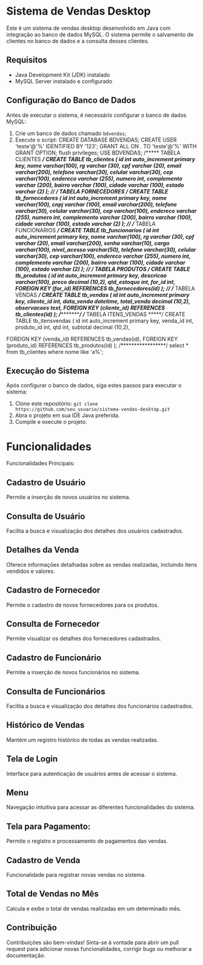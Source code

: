 # Sistema de Vendas Desktop

Este é um sistema de vendas desktop desenvolvido em Java com integração ao banco de dados MySQL. O sistema permite o salvamento de clientes no banco de dados e a consulta desses clientes.

## Requisitos

- Java Development Kit (JDK) instalado
- MySQL Server instalado e configurado

## Configuração do Banco de Dados

Antes de executar o sistema, é necessário configurar o banco de dados MySQL:
1. Crie um banco de dados chamado `bdvendas`;
2. Execute o script:
CREATE DATABASE BDVENDAS;
CREATE USER 'teste'@'%' IDENTIFIED BY '123';
GRANT ALL ON *.* TO 'teste'@'%' WITH GRANT OPTION;
flush privileges;
USE BDVENDAS;
/***** TABELA CLIENTES *****/
CREATE TABLE tb_clientes (
  id int auto_increment primary key,
  nome varchar(100),
  rg varchar (30),
  cpf varchar (20),
  email varchar(200),
  telefone varchar(30),
  celular varchar(30),
  cep varchar(100),
  endereco varchar (255),
  numero int,
  complemento varchar (200),
  bairro varchar (100),
  cidade varchar (100),
  estado varchar (2)
);
/*****************/
/***** TABELA FORNECEDORES *****/
CREATE TABLE tb_fornecedores (
  id int auto_increment primary key,
  nome varchar(100),
  cnpj varchar (100),
  email varchar(200),
  telefone varchar(30),
  celular varchar(30),
  cep varchar(100),
  endereco varchar (255),
  numero int,
  complemento varchar (200),
  bairro varchar (100),
  cidade varchar (100),
  estado varchar (2)
);
/*****************/
/***** TABELA FUNCIONARIOS *****/
CREATE TABLE tb_funcionarios (
  id int auto_increment primary key,
  nome varchar(100),
  rg varchar (30),
  cpf varchar (20),
  email varchar(200),
  senha varchar(10),
  cargo varchar(100),
  nivel_acesso varchar(50),
  telefone varchar(30),
  celular varchar(30),
  cep varchar(100),
  endereco varchar (255),
  numero int,
  complemento varchar (200),
  bairro varchar (100),
  cidade varchar (100),
  estado varchar (2)
);
/*****************/
/***** TABELA PRODUTOS *****/
CREATE TABLE tb_produtos (
  id int auto_increment primary key,
  descricao varchar(100),
  preco decimal (10,2),
  qtd_estoque int,
  for_id int,
  FOREIGN KEY (for_id) REFERENCES tb_fornecedores(id)
);
/*****************/
/***** TABELA VENDAS *****/
CREATE TABLE tb_vendas (
  id int auto_increment primary key,
  cliente_id int,
  data_venda datetime,
  total_venda decimal (10,2),
  observacoes text,
  FOREIGN KEY (cliente_id) REFERENCES tb_clientes(id)
);
/*****************/
/***** TABELA ITENS_VENDAS *****/
CREATE TABLE tb_itensvendas (
  id int auto_increment primary key,
  venda_id int,
  produto_id int,
  qtd int,
  subtotal decimal (10,2),

  FOREIGN KEY (venda_id) REFERENCES tb_vendas(id),
  FOREIGN KEY (produto_id) REFERENCES tb_produtos(id)
);
/*****************/
select * from tb_clientes where nome like 'a%';

## Execução do Sistema
Após configurar o banco de dados, siga estes passos para executar o sistema:
1. Clone este repositório: `git clone https://github.com/seu_usuario/sistema-vendas-desktop.git`
2. Abra o projeto em sua IDE Java preferida.
3. Compile e execute o projeto.

# Funcionalidades
Funcionalidades Principais:

## Cadastro de Usuário
Permite a inserção de novos usuários no sistema.

## Consulta de Usuário
Facilita a busca e visualização dos detalhes dos usuários cadastrados.

## Detalhes da Venda
Oferece informações detalhadas sobre as vendas realizadas, incluindo itens vendidos e valores.

## Cadastro de Fornecedor
Permite o cadastro de novos fornecedores para os produtos.

## Consulta de Fornecedor
Permite visualizar os detalhes dos fornecedores cadastrados.

## Cadastro de Funcionário
Permite a inserção de novos funcionários no sistema.

## Consulta de Funcionários
Facilita a busca e visualização dos detalhes dos funcionários cadastrados.

## Histórico de Vendas
Mantém um registro histórico de todas as vendas realizadas.

## Tela de Login
Interface para autenticação de usuários antes de acessar o sistema.

## Menu
Navegação intuitiva para acessar as diferentes funcionalidades do sistema.

## Tela para Pagamento:
Permite o registro e processamento de pagamentos das vendas.

## Cadastro de Venda
Funcionalidade para registrar novas vendas no sistema.

## Total de Vendas no Mês
Calcula e exibe o total de vendas realizadas em um determinado mês.

## Contribuição

Contribuições são bem-vindas! Sinta-se à vontade para abrir um pull request para adicionar novas funcionalidades, corrigir bugs ou melhorar a documentação.


